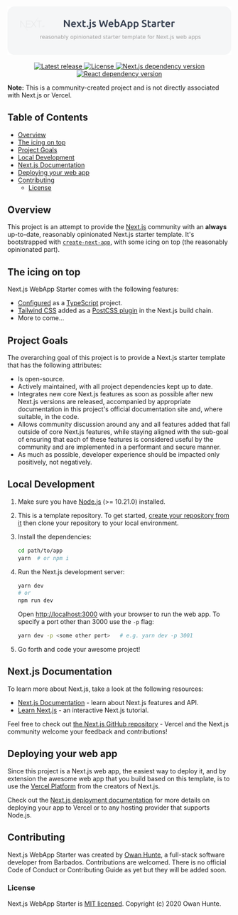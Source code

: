 [![Next.js WebApp Starter](./public/images/nextjs-webapp-starter.png)](https://nextjs-webapp-starter.vercel.app)

<p align="center">
  <a href="https://github.com/owanhunte/nextjs-webapp-starter">
    <img alt="Latest release" src="https://img.shields.io/github/v/release/owanhunte/nextjs-webapp-starter.svg?style=for-the-badge">
  </a>
  <a href="https://github.com/owanhunte/nextjs-webapp-starter/blob/master/license.md">
    <img alt="License" src="https://img.shields.io/github/license/owanhunte/nextjs-webapp-starter?style=for-the-badge">
  </a>
  <a href="https://github.com/vercel/next.js">
    <img alt="Next.js dependency version" src="https://img.shields.io/github/package-json/dependency-version/owanhunte/nextjs-webapp-starter/next?style=for-the-badge">
  </a>
  <a href="https://github.com/facebook/react">
    <img alt="React dependency version" src="https://img.shields.io/github/package-json/dependency-version/owanhunte/nextjs-webapp-starter/react?style=for-the-badge">
  </a>
</p>

**Note:** This is a community-created project and is not directly associated with Next.js or Vercel.

## Table of Contents

- [Overview](#overview)
- [The icing on top](#the-icing-on-top)
- [Project Goals](project-goals)
- [Local Development](#local-development)
- [Next.js Documentation](#nextjs-documentation)
- [Deploying your web app](#deploying-your-web-app)
- [Contributing](#contributing)
  - [License](#license)

## Overview

This project is an attempt to provide the [Next.js](https://nextjs.org) community with an **always** up-to-date, reasonably opinionated Next.js starter template. It's bootstrapped with [`create-next-app`](https://github.com/vercel/next.js/tree/canary/packages/create-next-app), with some icing on top (the reasonably opinionated part).

## The icing on top

Next.js WebApp Starter comes with the following features:

- [Configured](https://nextjs.org/docs/basic-features/typescript) as a [TypeScript](https://www.typescriptlang.org) project.
- [Tailwind CSS](https://tailwindcss.com) added as a [PostCSS plugin](./postcss.config.js) in the Next.js build chain.
- More to come...

## Project Goals

The overarching goal of this project is to provide a Next.js starter template that has the following attributes:

- Is open-source.
- Actively maintained, with all project dependencies kept up to date.
- Integrates new core Next.js features as soon as possible after new Next.js versions are released, accompanied by appropriate documentation in this project's official documentation site and, where suitable, in the code.
- Allows community discussion around any and all features added that fall outside of core Next.js features, while staying aligned with the sub-goal of ensuring that each of these features is considered useful by the community and are implemented in a performant and secure manner.
- As much as possible, developer experience should be impacted only positively, not negatively.

## Local Development

1. Make sure you have [Node.js](https://nodejs.org) (>= 10.21.0) installed.
2. This is a template repository. To get started, [create your repository from it](https://docs.github.com/en/github/creating-cloning-and-archiving-repositories/creating-a-repository-from-a-template) then clone your repository to your local environment.
3. Install the dependencies:

   ```bash
   cd path/to/app
   yarn  # or npm i
   ```

4. Run the Next.js development server:

   ```bash
   yarn dev
   # or
   npm run dev
   ```

   Open [http://localhost:3000](http://localhost:3000) with your browser to run the web app. To specify a port other than 3000 use the `-p` flag:

   ```bash
   yarn dev -p <some other port>   # e.g. yarn dev -p 3001
   ```

5. Go forth and code your awesome project!

## Next.js Documentation

To learn more about Next.js, take a look at the following resources:

- [Next.js Documentation](https://nextjs.org/docs) - learn about Next.js features and API.
- [Learn Next.js](https://nextjs.org/learn) - an interactive Next.js tutorial.

Feel free to check out [the Next.js GitHub repository](https://github.com/vercel/next.js/) - Vercel and the Next.js community welcome your feedback and contributions!

## Deploying your web app

Since this project is a Next.js web app, the easiest way to deploy it, and by extension the awesome web app that you build based on this template, is to use the [Vercel Platform](https://vercel.com/import) from the creators of Next.js.

Check out the [Next.js deployment documentation](https://nextjs.org/docs/deployment) for more details on deploying your app to Vercel or to any hosting provider that supports Node.js.

## Contributing

Next.js WebApp Starter was created by [Owan Hunte](https://twitter.com/owanhunte), a full-stack software developer from Barbados. Contributions are welcomed. There is no official Code of Conduct or Contributing Guide as yet but they will be added soon.

### License

Next.js WebApp Starter is [MIT licensed](./license.md). Copyright (c) 2020 Owan Hunte.
